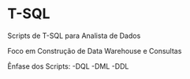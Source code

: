 # T-SQL

Scripts de T-SQL para Analista de Dados

Foco em Construção de Data Warehouse e Consultas

Ênfase dos Scripts:
-DQL
-DML
-DDL
